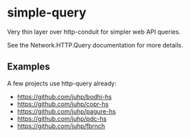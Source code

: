 # simple-query

Very thin layer over http-conduit for simpler web API queries.

See the Network.HTTP.Query documentation for more details.

## Examples

A few projects use http-query already:

- https://github.com/juhp/bodhi-hs
- https://github.com/juhp/copr-hs
- https://github.com/juhp/pagure-hs
- https://github.com/juhp/pdc-hs
- https://github.com/juhp/fbrnch
